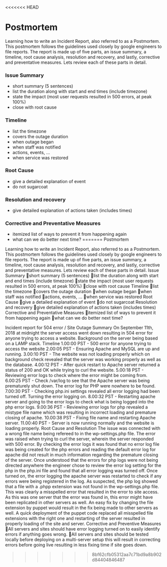 <<<<<<< HEAD
# Postmortem

Learning how to write an Incident Report, also referred to as a Postmortem. This postmortem follows the guidelines used closely by google engineers to file reports. The report is made up of five parts, an issue summary, a timeline, root cause analysis, resolution and recovery, and lastly, corrective and preventative measures. Lets review each of these parts in detail.

### Issue Summary

- short summary (5 sentences)
- list the duration along with start and end times (include timezone)
- state the impact (most user requests resulted in 500 errors, at peak 100%)
- close with root cause

### Timeline

- list the timezone
- covers the outage duration
- when outage began
- when staff was notified
- actions, events, …
- when service was restored

### Root Cause

- give a detailed explanation of event
- do not sugarcoat

### Resolution and recovery

- give detailed explanation of actions taken (includes times)

### Corrective and Preventative Measures

- itemized list of ways to prevent it from happening again
- what can we do better next time?
=======
Postmortem

Learning how to write an Incident Report, also referred to as a Postmortem. This postmortem follows the guidelines used closely by google engineers to file reports. The report is made up of five parts, an issue summary, a timeline, root cause analysis, resolution and recovery, and lastly, corrective and preventative measures. Lets review each of these parts in detail.
Issue Summary
short summary (5 sentences)
list the duration along with start and end times (include timezone)
state the impact (most user requests resulted in 500 errors, at peak 100%)
close with root cause
Timeline
list the timezone
covers the outage duration
when outage began
when staff was notified
actions, events, …
when service was restored
Root Cause
give a detailed explanation of event
do not sugarcoat
Resolution and recovery
give detailed explanation of actions taken (includes times)
Corrective and Preventative Measures
itemized list of ways to prevent it from happening again
what can we do better next time?



Incident report for 504 error / Site Outage
Summary
On September 11th, 2018 at midnight the server access went down resulting in 504 error for anyone trying to access a website. Background on the server being based on a LAMP stack.
Timeline
1.00:00 PST - 500 error for anyone trying to access the website
2.00:05 PST - Ensuring Apache and MySQL are up and running.
3.00:10 PST - The website was not loading properly which on background check revealed that the server was working properly as well as the database.
4.00:12 PST - After quick restart to Apache server returned a status of 200 and OK while trying to curl the website.
5.00:18 PST - Reviewing error logs to check where the error might be coming from.
6.00:25 PST - Check /var/log to see that the Apache server was being prematurely shut down. The error log for PHP were nowhere to be found.
7.00:30 PST - Checking php.ini settings revealed all error logging had been turned off. Turning the error logging on.
8.00:32 PST - Restarting apache server and going to the error logs to check what is being logged into the php error logs.
9.00:36 PST - Reviewing error logs for php revealed a mistype file name which was resulting in incorrect loading and premature closing of apache.
10.00:38 PST - Fixing file name and restarting Apache server.
11.00:40 PST - Server is now running normally and the website is loading properly.
Root Cause and Resolution
The issue was connected with a wrong file name being refereed to in the wp-settings.php file. The error was raised when trying to curl the server, wherein the server responded with 500 error. By checking the error logs it was found that no error log file was being created for the php errors and reading the default error log for apache did not result in much information regarding the premature closing of the server. Once understood that the errors for php logs were not being directed anywhere the engineer chose to review the error log setting for the php in the php.ini file and found that all error logging was turned off. Once turned on, the error logging the apache server was restarted to check if any errors were being registered in the log. As suspected, the php log showed that a file with a .phpp extension was not found in the wp-settings.php file. This was clearly a misspelled error that resulted in the error to site access. As this was one server that the error was found in, this error might have been replicated in other servers as well. An easy fix by changing the file extension by puppet would result in the fix being made to other servers as well. A quick deployment of the puppet code replaced all misspelled file extensions with the right one and restarting of the server resulted in properly loading of the site and server.
Corrective and Preventive Measures
All servers and sites should have error logging turned on to easily identify errors if anything goes wrong.
All servers and sites should be tested locally before deploying on a multi-server setup this will result in correcting errors before going live resulting in less fixing time if site goes down.
>>>>>>> 8bf62cfb05312aa7c71bd9a8b902d84404846487
